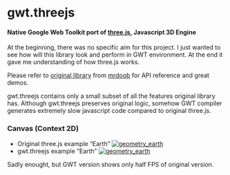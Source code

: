 ﻿gwt.threejs
===========
#### Native Google Web Toolkit port of [three.js](https://github.com/mrdoob/three.js), Javascript 3D Engine ####
At the beginning, there was no specific aim for this project. I just wanted to see how will this library look and perform in GWT environment. At the end it gave me understanding of how three.js works.

Please refer to [original library](https://github.com/mrdoob/three.js) from [mrdoob](https://github.com/mrdoob) for API reference and great demos.

gwt.threejs contains only a small subset of all the features original library has.
Although gwt.threejs preserves original logic, somehow GWT compiler generates extremely slow javascript code compared to original three.js.

### Canvas (Context 2D) ###
* Original three.js example “Earth” [![geometry_earth](http://mrdoob.github.com/three.js/assets/examples/07_earth.png)](http://mrdoob.github.com/three.js/examples/canvas_geometry_earth.html)
* gwt.threejs example “Earth” [![geometry_earth](http://vatula.github.com/gwt.threejs/examples/canvas_geometry_earth/07_earth.png)](http://vatula.github.com/gwt.threejs/examples/canvas_geometry_earth/Globe.html)

Sadly enought, but GWT version shows only half FPS of original version.
